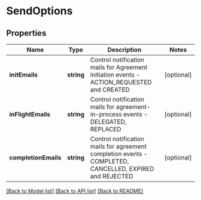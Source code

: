 # SendOptions

## Properties
Name | Type | Description | Notes
------------ | ------------- | ------------- | -------------
**initEmails** | **string** | Control notification mails for Agreement initiation events - ACTION_REQUESTED and CREATED | [optional] 
**inFlightEmails** | **string** | Control notification mails for agreement-in-process events - DELEGATED, REPLACED | [optional] 
**completionEmails** | **string** | Control notification mails for agreement completion events - COMPLETED, CANCELLED, EXPIRED and REJECTED | [optional] 

[[Back to Model list]](../README.md#documentation-for-models) [[Back to API list]](../README.md#documentation-for-api-endpoints) [[Back to README]](../README.md)


